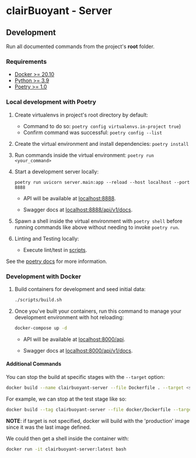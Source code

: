 # clairBuoyant - Server

## Development

Run all documented commands from the project's **root** folder.

### Requirements

- [Docker >= 20.10](https://docs.docker.com/get-docker)
- [Python >= 3.9](https://www.python.org/downloads/release/python-3101)
- [Poetry >= 1.0](https://github.com/python-poetry/poetry)

### Local development with Poetry

1. Create virtualenvs in project's root directory by default:

   - Command to do so: `poetry config virtualenvs.in-project true`)
   - Confirm command was successful: `poetry config --list`

2. Create the virtual environment and install dependencies: `poetry install`

3. Run commands inside the virtual environment: `poetry run <your_command>`

4. Start a development server locally:

   ```
   poetry run uvicorn server.main:app --reload --host localhost --port 8888
   ```

   - API will be available at [localhost:8888](http://localhost:8888/).

   - Swagger docs at [localhost:8888/api/v1/docs](http://localhost:8888/api/v1/docs).

5. Spawn a shell inside the virtual environment with `poetry shell` before running commands like above without needing to invoke `poetry run`.

6. Linting and Testing locally:
   - Execute lint/test in [scripts](/scripts/).

See the [poetry docs](https://python-poetry.org/docs/) for more information.

### Development with Docker

1. Build containers for development and seed initial data:

   ```bash
   ./scripts/build.sh
   ```

2. Once you've built your containers, run this command to manage your development environment with hot reloading:

   ```bash
   docker-compose up -d
   ```

   - API will be available at [localhost:8000/api](http://localhost:8000/api/).

   - Swagger docs at [localhost:8000/api/v1/docs](http://localhost:8000/api/v1/docs).

#### Additional Commands

You can stop the build at specific stages with the `--target` option:

```bash
docker build --name clairbuoyant-server --file Dockerfile . --target <stage>
```

For example, we can stop at the test stage like so:

```bash
docker build --tag clairbuoyant-server --file docker/Dockerfile --target test .
```

**NOTE**: if target is not specified, docker will build with the 'production' image since it was the last image defined.

We could then get a shell inside the container with:

```bash
docker run -it clairbuoyant-server:latest bash
```
